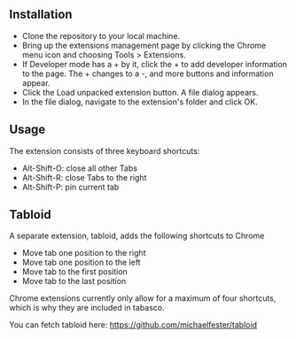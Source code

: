 ## Installation

* Clone the repository to your local machine.
* Bring up the extensions management page by clicking the Chrome menu icon and choosing Tools > Extensions.
* If Developer mode has a + by it, click the + to add developer information to the page. The + changes to a -, and more buttons and information appear.
* Click the Load unpacked extension button. A file dialog appears.
* In the file dialog, navigate to the extension's folder and click OK.

## Usage

The extension consists of three keyboard shortcuts:

* Alt-Shift-O: close all other Tabs
* Alt-Shift-R: close Tabs to the right
* Alt-Shift-P: pin current tab

## Tabloid

A separate extension, tabloid, adds the following shortcuts to Chrome

* Move tab one position to the right
* Move tab one position to the left
* Move tab to the first position
* Move tab to the last position

Chrome extensions currently only allow for a maximum of four shortcuts, which is why they are included in tabasco.

You can fetch tabloid here: https://github.com/michaelfester/tabloid